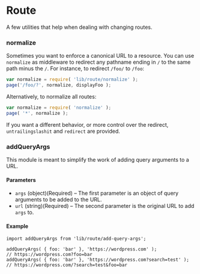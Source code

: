 Route
=======

A few utilities that help when dealing with changing routes.

### normalize

Sometimes you want to enforce a canonical URL to a resource. You can use `normalize`
as middleware to redirect any pathname ending in `/` to the same path minus the `/`.
For instance, to redirect `/foo/` to `/foo`:

```javascript
var normalize = require( 'lib/route/normalize' );
page('/foo/?', normalize, displayFoo );
```

Alternatively, to normalize all routes:
```javascript
var normalize = require( 'normalize' );
page( '*', normalize );
```

If you want a different behavior, or more control over the redirect, `untrailingslashit` and
`redirect` are provided.

### addQueryArgs
This module is meant to simplify the work of adding query arguments to a URL.

#### Parameters
- `args` (object)(Required) – The first parameter is an object of query arguments to be added to the URL.
- `url` (string)(Required) – The second parameter is the original URL to add `args` to.


#### Example
```
import addQueryArgs from 'lib/route/add-query-args';

addQueryArgs( { foo: 'bar' }, 'https://wordpress.com' );             // https://wordpress.com?foo=bar
addQueryArgs( { foo: 'bar' }, 'https://wordpress.com?search=test' ); // https://wordpress.com/?search=test&foo=bar 
```
